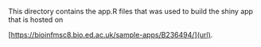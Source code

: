This directory contains the app.R files that was used to build the shiny app that is hosted on 

[https://bioinfmsc8.bio.ed.ac.uk/sample-apps/B236494/](url).
